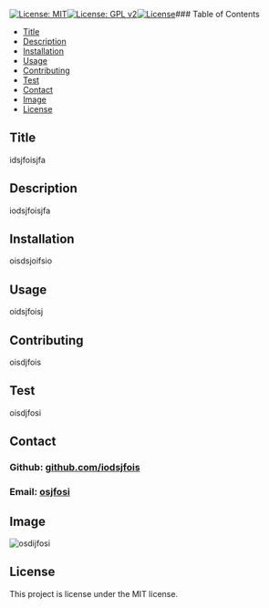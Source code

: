 [![License: MIT](https://img.shields.io/badge/License-MIT-yellow.svg)](https://opensource.org/licenses/MIT)[![License: GPL v2](https://img.shields.io/badge/License-GPL%20v2-blue.svg)](https://www.gnu.org/licenses/old-licenses/gpl-2.0.en.html)[![License](https://img.shields.io/badge/License-Apache%202.0-blue.svg)](https://opensource.org/licenses/Apache-2.0)### Table of Contents
- [Title](#Title)
- [Description](#description)
- [Installation](#installation)
- [Usage](#usage)
- [Contributing](#contributing)
- [Test](#test)
- [Contact](#contact)
- [Image](#image)
- [License](#license)

## Title

idsjfoisjfa

## Description

iodsjfoisjfa

## Installation

oisdsjoifsio

## Usage

oidsjfoisj

## Contributing

oisdjfois

## Test

oisdjfosi

## Contact

 ### Github: [github.com/iodsjfois](https://github.com/iodsjfois)

 ### Email: [osjfosi](mailto:osjfosi?subject=[GitHub])

## Image

 ![osdijfosi](oisdjfoij)

## License

This project is license under the MIT license.